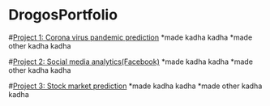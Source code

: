 # DrogosPortfolio
#[Project 1: Corona virus pandemic prediction](link)
*made kadha kadha
*made other kadha kadha


#[Project 2: Social media analytics(Facebook)](link)
*made kadha kadha
*made other kadha kadha


#[Project 3: Stock market prediction](link)
*made kadha kadha
*made other kadha kadha
